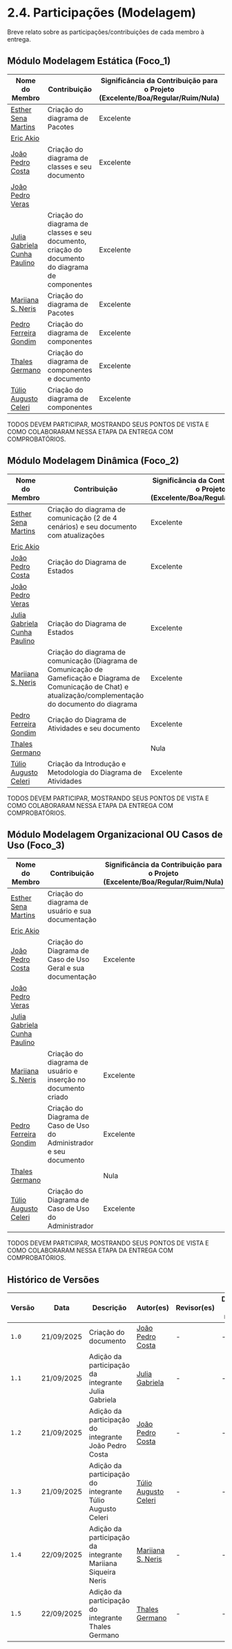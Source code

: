# 2.4. Participações (Modelagem)

Breve relato sobre as participações/contribuições de cada membro à entrega. 

## Módulo Modelagem Estática (Foco_1)

|Nome do Membro | Contribuição | Significância da Contribuição para o Projeto (Excelente/Boa/Regular/Ruim/Nula) | Comprobatórios Claros (com link)|
|-|-|-|-|
|[Esther Sena Martins](https://github.com/esmsena)| Criação do diagrama de Pacotes | Excelente | [Diagrama de Pacotes](docs/Modelagem/2.1ModelagemEstatica/diagrama_de_pacotes.md) |
|[Eric Akio](https://github.com/eric-kingu)||||
| [João Pedro Costa](https://github.com/johnaopedro) | Criação do diagrama de classes e seu documento |Excelente| [Diagrama de classes](https://github.com/UnBArqDsw2025-2-Turma01/2025.2-T01-G2_CorreioDigital_Entrega_02/commits/main/docs/Modelagem/2.1ModelagemEstatica/diagrama_de_classes.md?author=johnaopedro) |
|[João Pedro Veras](https://github.com/JoosPerro)||||
|[Julia Gabriela Cunha Paulino](https://github.com/JuliaGabP)|Criação do diagrama de classes e seu documento, criação do documento do diagrama de componentes|Excelente| [Diagrama de classes](https://github.com/UnBArqDsw2025-2-Turma01/2025.2-T01-G2_CorreioDigital_Entrega_02/commit/ff1b02cf7fb1deba52dab937f531874e6a8cb7ba) </br> [Diagrama de componentes](https://github.com/UnBArqDsw2025-2-Turma01/2025.2-T01-G2_CorreioDigital_Entrega_02/commit/74d9fdd4b7a174faa239692decdc067b5fd575cd)|
|[Mariiana S. Neris](https://github.com/Maryyscreuza)| Criação do diagrama de Pacotes | Excelente | [Diagrama de Pacotes](docs/Modelagem/2.1ModelagemEstatica/diagrama_de_pacotes.md) |
|[Pedro Ferreira Gondim](https://github.com/G0ndim)| Criação do diagrama de componentes | Excelente | [Diagrama de Componentes](https://github.com/UnBArqDsw2025-2-Turma01/2025.2-T01-G2_CorreioDigital_Entrega_02/commit/126760f914897d4d9c806cc013d5b85cfd698a5c) |
|[Thales Germano](https://github.com/thalesgvl)|Criação do diagrama de componentes e documento|Excelente|[Diagrama de Componentes](https://github.com/UnBArqDsw2025-2-Turma01/2025.2-T01-G2_CorreioDigital_Entrega_02/pull/5#event-19755633941)|
|[Túlio Augusto Celeri](https://github.com/TulioCeleri)| Criação do diagrama de componentes | Excelente | [Diagrama de Componentes](https://github.com/UnBArqDsw2025-2-Turma01/2025.2-T01-G2_CorreioDigital_Entrega_02/commit/126760f914897d4d9c806cc013d5b85cfd698a5c) |

TODOS DEVEM PARTICIPAR, MOSTRANDO SEUS PONTOS DE VISTA E COMO COLABORARAM NESSA ETAPA DA ENTREGA COM COMPROBATÓRIOS.


## Módulo Modelagem Dinâmica (Foco_2)

|Nome do Membro | Contribuição | Significância da Contribuição para o Projeto (Excelente/Boa/Regular/Ruim/Nula) | Comprobatórios Claros (com link)|
|-|-|-|-|
|[Esther Sena Martins](https://github.com/esmsena)| Criação do diagrama de comunicação (2 de 4 cenários) e seu documento com atualizações | Excelente | [Diagrama De Comunicação](https://github.com/UnBArqDsw2025-2-Turma01/2025.2-T01-G2_CorreioDigital_Entrega_02/commits/main/docs/Modelagem/2.1ModelagemEstatica/diagrama_de_comunicacao.md?author=esmsena) |
|[Eric Akio](https://github.com/eric-kingu)||||
| [João Pedro Costa](https://github.com/johnaopedro)|Criação do Diagrama de Estados|Excelente|[Diagrama de estados](https://github.com/UnBArqDsw2025-2-Turma01/2025.2-T01-G2_CorreioDigital_Entrega_02/commits/main/docs/Modelagem/2.2ModelagemDinamica/diagrama_de_estados.md)|
|[João Pedro Veras](https://github.com/JoosPerro)||||
|[Julia Gabriela Cunha Paulino](https://github.com/JuliaGabP)|Criação do Diagrama de Estados|Excelente|[Diagrama de estados](https://github.com/UnBArqDsw2025-2-Turma01/2025.2-T01-G2_CorreioDigital_Entrega_02/commit/5e3eb7572ea9f9d4b9b167c734fd21d2e1d93bc1)|
|[Mariiana S. Neris](https://github.com/Maryyscreuza)| Criação do diagrama de comunicação (Diagrama de Comunicação de Gameficação e Diagrama de Comunicação de Chat) e atualização/complementação do documento do diagrama | Excelente | [Diagrama De Comunicação](https://github.com/UnBArqDsw2025-2-Turma01/2025.2-T01-G2_CorreioDigital_Entrega_02/commits/main/docs/Modelagem/2.1ModelagemEstatica?author=Maryyscreuza)|
|[Pedro Ferreira Gondim](https://github.com/G0ndim)| Criação do Diagrama de Atividades e seu documento | Excelente | [Diagrama de Atividades](https://github.com/UnBArqDsw2025-2-Turma01/2025.2-T01-G2_CorreioDigital_Entrega_02/commit/37ae4ba915962d01729c96e66e99198bc76afa49) |
|[Thales Germano](https://github.com/thalesgvl)||Nula||
|[Túlio Augusto Celeri](https://github.com/TulioCeleri)| Criação da Introdução e Metodologia do Diagrama de Atividades | Excelente | [Diagrama de Atividades](https://github.com/UnBArqDsw2025-2-Turma01/2025.2-T01-G2_CorreioDigital_Entrega_02/commit/d2a8debb2a9b8c09ea2ec018056fd29c4f94ffd2) |

TODOS DEVEM PARTICIPAR, MOSTRANDO SEUS PONTOS DE VISTA E COMO COLABORARAM NESSA ETAPA DA ENTREGA COM COMPROBATÓRIOS.


## Módulo Modelagem Organizacional OU Casos de Uso (Foco_3)

|Nome do Membro | Contribuição | Significância da Contribuição para o Projeto (Excelente/Boa/Regular/Ruim/Nula) | Comprobatórios Claros (com link)|
|-|-|-|-|
|[Esther Sena Martins](https://github.com/esmsena)| Criação do diagrama de usuário e sua documentação |||
|[Eric Akio](https://github.com/eric-kingu)||||
| [João Pedro Costa](https://github.com/johnaopedro) | Criação do Diagrama de Caso de Uso Geral e sua documentação | Excelente | [Diagrama de Caso de Uso Geral](https://github.com/UnBArqDsw2025-2-Turma01/2025.2-T01-G2_CorreioDigital_Entrega_02/commits/main/docs/Modelagem/2.3ModelagemOrganizacional/2.3.1.CasodeUsoGeral.md?author=johnaopedro) |
|[João Pedro Veras](https://github.com/JoosPerro)||||
|[Julia Gabriela Cunha Paulino](https://github.com/JuliaGabP)||||
|[Mariiana S. Neris](https://github.com/Maryyscreuza)| Criação do diagrama de usuário e inserção no documento criado | Excelente | [Diagrama de usuário](https://github.com/UnBArqDsw2025-2-Turma01/2025.2-T01-G2_CorreioDigital_Entrega_02/commits/main/docs/Modelagem/2.3ModelagemOrganizacional?author=Maryyscreuza)|
|[Pedro Ferreira Gondim](https://github.com/G0ndim)| Criação do Diagrama de Caso de Uso do Administrador e seu documento | Excelente | [Diagrama de Caso de Uso Administrador](https://github.com/UnBArqDsw2025-2-Turma01/2025.2-T01-G2_CorreioDigital_Entrega_02/pull/12/commits/9f12522a9dae1f0226ef90f536aff6ff14cd4306) |
|[Thales Germano](https://github.com/thalesgvl)||Nula||
|[Túlio Augusto Celeri](https://github.com/TulioCeleri)| Criação do Diagrama de Caso de Uso do Administrador | Excelente | [Diagrama de Caso de Uso Administrador](https://github.com/UnBArqDsw2025-2-Turma01/2025.2-T01-G2_CorreioDigital_Entrega_02/pull/12/commits/5ceaa50f37384c24262e4f894cde1a82154c0365) |

TODOS DEVEM PARTICIPAR, MOSTRANDO SEUS PONTOS DE VISTA E COMO COLABORARAM NESSA ETAPA DA ENTREGA COM COMPROBATÓRIOS.

## Histórico de Versões

| Versão |     Data    | Descrição   | Autor(es) | Revisor(es) | Detalhes da revisão | 
| ------ | ----------- | ----------- | --------- | ----------- | --------------------|
| `1.0`  | 21/09/2025  | Criação do documento | [João Pedro Costa](https://github.com/johnaopedro) | - | - |
| `1.1`  | 21/09/2025  | Adição da participação da integrante Julia Gabriela  | [Julia Gabriela](https://github.com/JuliaGabP) | - | - |
| `1.2`  | 21/09/2025  | Adição da participação do integrante João Pedro Costa | [João Pedro Costa](https://github.com/johnaopedro) | - | - |
| `1.3` | 21/09/2025 | Adição da participação do integrante Túlio Augusto Celeri  | [Túlio Augusto Celeri](https://github.com/TulioCeleri) | - | - |
| `1.4` | 22/09/2025 | Adição da participação da integrante Mariiana Siqueira Neris | [Mariiana S. Neris](https://github.com/Maryyscreuza) | - | - |
| `1.5` | 22/09/2025 | Adição da participação do integrante Thales Germano| [Thales Germano](https://github.com/thalesgvl) | - | - |
